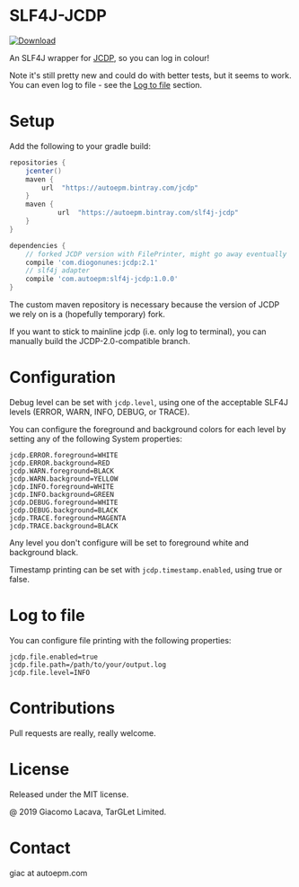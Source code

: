 SLF4J-JCDP
========
[ ![Download](https://api.bintray.com/packages/autoepm/slf4j-jcdp/slf4j-jcdp/images/download.svg?version=1.0.0) ](https://bintray.com/autoepm/slf4j-jcdp/slf4j-jcdp/1.0.0/link)

An SLF4J wrapper for [JCDP](https://github.com/dialex/JCDP), so you can log in colour!

Note it's still pretty new and could do with better tests, but it seems to work.
You can even log to file  - see the [Log to file](#Log-to-file) section.

# Setup

Add the following to your gradle build:
```gradle
repositories {
    jcenter()
    maven {
        url  "https://autoepm.bintray.com/jcdp"
    }
    maven {
    		url  "https://autoepm.bintray.com/slf4j-jcdp"
    }
}

dependencies {
    // forked JCDP version with FilePrinter, might go away eventually
    compile 'com.diogonunes:jcdp:2.1'
    // slf4j adapter
    compile 'com.autoepm:slf4j-jcdp:1.0.0'
}
```

The custom maven repository is necessary because the version of JCDP we
rely on is a (hopefully temporary) fork.

If you want to stick to mainline jcdp (i.e. only log to terminal), 
you can manually build the JCDP-2.0-compatible branch.

# Configuration

Debug level can be set with `jcdp.level`, using one of the acceptable SLF4J levels 
(ERROR, WARN, INFO, DEBUG, or TRACE).

You can configure the foreground and background colors for each level by 
setting any of the following System properties:

```properties
jcdp.ERROR.foreground=WHITE
jcdp.ERROR.background=RED
jcdp.WARN.foreground=BLACK
jcdp.WARN.background=YELLOW
jcdp.INFO.foreground=WHITE
jcdp.INFO.background=GREEN
jcdp.DEBUG.foreground=WHITE
jcdp.DEBUG.background=BLACK
jcdp.TRACE.foreground=MAGENTA
jcdp.TRACE.background=BLACK
```

Any level you don't configure will be set to foreground white and background black.


Timestamp printing can be set with `jcdp.timestamp.enabled`, using true or false.

# Log to file

You can configure file printing with the following properties:
```properties
jcdp.file.enabled=true
jcdp.file.path=/path/to/your/output.log
jcdp.file.level=INFO
```

# Contributions

Pull requests are really, really welcome.

# License

Released under the MIT license.

@ 2019 Giacomo Lacava, TarGLet Limited.

# Contact
giac at autoepm.com 